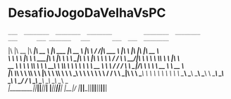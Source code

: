 # DesafioJogoDaVelhaVsPC


    ___  ________  ________  ________          ________  ________          ___      ___ _______   ___       ___  ___  ________     
   |\  \|\   __  \|\   ____\|\   __  \        |\   ___ \|\   __  \        |\  \    /  /|\  ___ \ |\  \     |\  \|\  \|\   __  \    
   \ \  \ \  \|\  \ \  \___|\ \  \|\  \       \ \  \_|\ \ \  \|\  \       \ \  \  /  / \ \   __/|\ \  \    \ \  \\\  \ \  \|\  \   
 __ \ \  \ \  \\\  \ \  \  __\ \  \\\  \       \ \  \ \\ \ \   __  \       \ \  \/  / / \ \  \_|/_\ \  \    \ \   __  \ \   __  \  
|\  \\_\  \ \  \\\  \ \  \|\  \ \  \\\  \       \ \  \_\\ \ \  \ \  \       \ \    / /   \ \  \_|\ \ \  \____\ \  \ \  \ \  \ \  \ 
\ \________\ \_______\ \_______\ \_______\       \ \_______\ \__\ \__\       \ \__/ /     \ \_______\ \_______\ \__\ \__\ \__\ \__\
 \|________|\|_______|\|_______|\|_______|        \|_______|\|__|\|__|        \|__|/       \|_______|\|_______|\|__|\|__|\|__|\|__|
                                                                                                                                   
                                                                                                                                   
                                                                                                                                   
